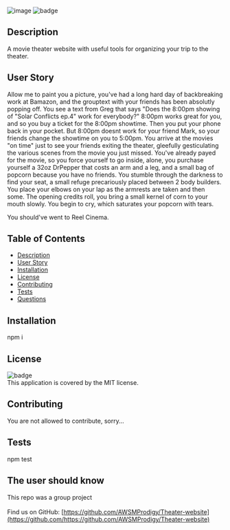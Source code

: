 ![image](https://user-images.githubusercontent.com/89664909/140334055-4a84ef22-9881-4ab2-9821-973c79d99aa5.png)
![badge](https://img.shields.io/badge/license-MIT-brightgreen)<br />
## Description
 A movie theater website with useful tools for organizing your trip to the theater.
## User Story
Allow me to paint you a picture, you've had a long hard day of backbreaking work at Bamazon, and the grouptext with your friends has been absolutly popping off. You see a text from Greg that says "Does the 8:00pm showing of "Solar Conflicts ep.4" work for everybody?" 8:00pm works great for you, and so you buy a ticket for the 8:00pm showtime. Then you put your phone back in your pocket. But 8:00pm doesnt work for your friend Mark, so your friends change the showtime on you to 5:00pm. You arrive at the movies "on time" just to see your friends exiting the theater, gleefully gesticulating the various scenes from the movie you just missed. You've already payed for the movie, so you force yourself to go inside, alone, you purchase yourself a 32oz DrPepper that costs an arm and a leg, and a small bag of popcorn because you have no friends. You stumble through the darkness to find your seat, a small refuge precariously placed between 2 body builders. You place your elbows on your lap as the armrests are taken and then some. The opening credits roll, you bring a small kernel of corn to your mouth slowly. You begin to cry, which saturates your popcorn with tears.

You should've went to Reel Cinema.

## Table of Contents
- [Description](#description)
- [User Story](#userStory)
- [Installation](#installation)
- [License](#license)
- [Contributing](#contributing)
- [Tests](#tests)
- [Questions](#questions)

## Installation
 npm i
## License
![badge](https://img.shields.io/badge/license-MIT-brightgreen)
<br />
This application is covered by the MIT license. 
## Contributing
 You are not allowed to contribute, sorry...
## Tests
 npm test
## The user should know
 This repo was a group project<br />
<br />
Find us on GitHub: [https://github.com/AWSMProdigy/Theater-website](https://github.com/https://github.com/AWSMProdigy/Theater-website)<br />
<br />
